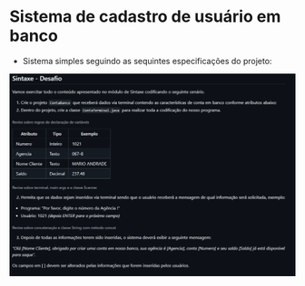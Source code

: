 # Sistema de cadastro de usuário em banco 

- Sistema simples seguindo as sequintes especificações do projeto:

![alt text](image.png)